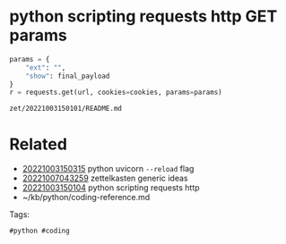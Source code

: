 # python scripting requests http GET params
```python
params = {
    "ext": "",
    "show": final_payload
}
r = requests.get(url, cookies=cookies, params=params)
```

` zet/20221003150101/README.md `

# Related

- [20221003150315](/zet/20221003150315/README.md) python uvicorn `--reload` flag
- [20221007043259](/zet/20221007043259/README.md) zettelkasten generic ideas
- [20221003150104](/zet/20221003150104/README.md) python scripting requests http
- ~/kb/python/coding-reference.md

Tags:

    #python #coding 
